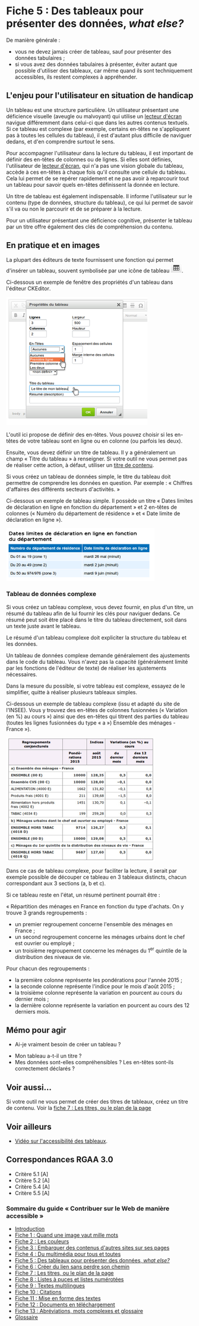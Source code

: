 # Fiche 5&nbsp;: Des tableaux pour présenter des données, <i lang="en">what else?</i>

De manière générale&nbsp;:

- vous ne devez jamais créer de tableau, sauf pour présenter des données tabulaires&nbsp;;
- si vous avez des données tabulaires à présenter, éviter autant que possible d'utiliser des tableaux, car même quand ils sont techniquement accessibles, ils restent complexes à appréhender.

## L'enjeu pour l'utilisateur en situation de handicap

Un tableau est une structure particulière. Un utilisateur présentant une déficience visuelle (aveugle ou malvoyant) qui utilise un [lecteur d'écran](glossaire.md#lecteur-decran) navigue différemment dans celui-ci que dans les autres contenus textuels. Si ce tableau est complexe (par exemple, certains en-têtes ne s'appliquent pas à toutes les cellules du tableau), il est d'autant plus difficile de naviguer dedans, et d'en comprendre surtout le sens.

Pour accompagner l'utilisateur dans la lecture du tableau, il est important de définir des en-têtes de colonnes ou de lignes. Si elles sont définies, l'utilisateur de [lecteur d'écran](glossaire.md#lecteur-decran), qui n'a pas une vision globale du tableau, accède à ces en-têtes à chaque fois qu'il consulte une cellule du tableau. Cela lui permet de se repérer rapidement et ne pas avoir à reparcourir tout un tableau pour savoir quels en-têtes définissent la donnée en lecture.

Un titre de tableau est également indispensable. Il informe l'utilisateur sur le contenu (type de données, structure du tableau), ce qui lui permet de savoir s'il va ou non le parcourir et de se préparer à la lecture.

Pour un utilisateur présentant une déficience cognitive, présenter le tableau par un titre offre également des clés de compréhension du contenu.

## En pratique et en images

La plupart des éditeurs de texte fournissent une fonction qui permet d'insérer un tableau, souvent symbolisée par une icône de tableau <img src="img/tableau/icone-tableau.png" alt="" />.

Ci-dessous un exemple de fenêtre des propriétés d'un tableau dans l'éditeur <span lang="en">CKEditor</span>.

<img src="img/tableau/ckeditor.png" alt="" />

L'outil ici propose de définir des en-têtes. Vous pouvez choisir si les en-têtes de votre tableau sont en ligne ou en colonne (ou parfois les deux).

Ensuite, vous devez définir un titre de tableau. Il y a généralement un champ «&nbsp;Titre du tableau&nbsp;» à renseigner. Si votre outil ne vous permet pas de réaliser cette action, à défaut, utiliser un [titre de contenu](titres.md).

Si vous créez un tableau de données simple, le titre du tableau doit permettre de comprendre les données en question. Par exemple&nbsp;: «&nbsp;Chiffres d'affaires des différents secteurs d'activités.&nbsp;»

Ci-dessous un exemple de tableau simple. Il possède un titre «&nbsp;Dates limites de déclaration en ligne en fonction du département&nbsp;» et 2 en-têtes de colonnes («&nbsp;Numéro du département de résidence&nbsp;» et «&nbsp;Date limite de déclaration en ligne&nbsp;»).

<img src="img/tableau/simple.png" alt="" />

### Tableau de données complexe

Si vous créez un tableau complexe, vous devez fournir, en plus d'un titre, un résumé du tableau afin de lui fournir les clés pour naviguer dedans. Ce résumé peut soit être placé dans le titre du tableau directement, soit dans un texte juste avant le tableau.

Le résumé d'un tableau complexe doit expliciter la structure du tableau et les données.

Un tableau de données complexe demande généralement des ajustements dans le code du tableau. Vous n'avez pas la capacité (généralement limité par les fonctions de l'éditeur de texte) de réaliser les ajustements nécessaires.

Dans la mesure du possible, si votre tableau est complexe, essayez de le simplifier, quitte à réaliser plusieurs tableaux simples.

Ci-dessous un exemple de tableau complexe (issu et adapté du site de l'INSEE). Vous y trouvez des en-têtes de colonnes fusionnées («&nbsp;Variation (en %) au cours&nbsp;») ainsi que des en-têtes qui titrent des parties du tableau (toutes les lignes fusionnées du type «&nbsp;a&nbsp;») Ensemble des ménages - France&nbsp;»).

<img src="img/tableau/complexe.jpeg" alt="" />

Dans ce cas de tableau complexe, pour faciliter la lecture, il serait par exemple possible de découper ce tableau en 3 tableaux distincts, chacun correspondant aux 3 sections (a, b et c).

Si ce tableau reste en l'état, un résumé pertinent pourrait être&nbsp;:

«&nbsp;Répartition des ménages en France en fonction du type d'achats. On y trouve 3 grands regroupements&nbsp;:

- un premier regroupement concerne l'ensemble des ménages en France&nbsp;;
- un second regroupement concerne les ménages urbains dont le chef est ouvrier ou employé&nbsp;;
- un troisième regroupement concerne les ménages du 1<sup>er</sup> quintile de la distribution des niveaux de vie.

Pour chacun des regroupements&nbsp;:

- la première colonne représente les pondérations pour l'année 2015&nbsp;;
- la seconde colonne représente l'indice pour le mois d'août 2015&nbsp;;
- la troisième colonne représente la variation en pourcent au cours du dernier mois&nbsp;;
- la dernière colonne représente la variation en pourcent au cours des 12 derniers mois.

## Mémo pour agir

* Ai-je vraiment besoin de créer un tableau ?
- Mon tableau a-t-il un titre ?
- Mes données sont-elles compréhensibles ? Les en-têtes sont-ils correctement déclarés ?

## Voir aussi...

Si votre outil ne vous permet de créer des titres de tableaux, créez un titre de contenu. Voir la [fiche 7&nbsp;: Les titres, ou le plan de la page](titres.md)

## Voir ailleurs

- [Vidéo sur l'accessibilité des tableaux](http://portail.unice.fr/access-key/videos/les-tableaux).

## Correspondances RGAA 3.0

- Critère 5.1 [A]
- Critère 5.2 [A]
- Critère 5.4 [A]
- Critère 5.5 [A]

### Sommaire du guide «&nbsp;Contribuer sur le Web de manière accessible&nbsp;»

* [Introduction](0-intro.md)
* [Fiche 1&nbsp;: Quand une image vaut mille mots](images.md)
* [Fiche 2&nbsp;: Les couleurs](couleurs.md)
* [Fiche 3&nbsp;: Embarquer des contenus d'autres sites sur ses pages](cadres.md)
* [Fiche 4&nbsp;: Du multimédia pour tous et toutes](multimedia.md)
* [Fiche 5&nbsp;: Des tableaux pour présenter des données, <i lang="en">what else?</i>](tableaux.md)
* [Fiche 6&nbsp;: Créer du lien sans perdre son chemin](liens.md)
* [Fiche 7&nbsp;: Les titres, ou le plan de la page](titres.md)
* [Fiche 8&nbsp;: Listes à puces et listes numérotées](listes.md)
* [Fiche 9&nbsp;: Textes multilingues](langue.md)
* [Fiche 10&nbsp;: Citations](citations.md)
* [Fiche 11&nbsp;: Mise en forme des textes](mise-en-forme.md)
* [Fiche 12&nbsp;: Documents en téléchargement](docs_telechargement.md)
* [Fiche 13&nbsp;: Abréviations, mots complexes et glossaire](definition.md)
* [Glossaire](glossaire.md)
